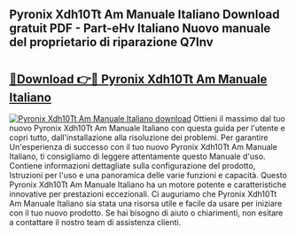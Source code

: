 ## Pyronix Xdh10Tt Am Manuale Italiano Download gratuit PDF - Part-eHv Italiano Nuovo manuale del proprietario di riparazione Q7Inv

# <h2><a href="http://dfb1izv.blite.top/?on=Pyronix+Xdh10Tt+Am+Manuale+Italiano">🔗Download 👉🔴 Pyronix Xdh10Tt Am Manuale Italiano</a></h2>

[![Pyronix Xdh10Tt Am Manuale Italiano download](https://i.imgur.com/lujVjoI.png)](http://dfb1izv.blite.top/?on=Pyronix+Xdh10Tt+Am+Manuale+Italiano)
Ottieni il massimo dal tuo nuovo Pyronix Xdh10Tt Am Manuale Italiano con questa guida per l'utente e copri tutto, dall'installazione alla risoluzione dei problemi. Per garantire Un'esperienza di successo con il tuo nuovo Pyronix Xdh10Tt Am Manuale Italiano, ti consigliamo di leggere attentamente questo Manuale d'uso. Contiene informazioni dettagliate sulla configurazione del prodotto, Istruzioni per l'uso e una panoramica delle varie funzioni e capacità. Questo Pyronix Xdh10Tt Am Manuale Italiano ha un motore potente e caratteristiche innovative per prestazioni eccezionali. Ci auguriamo che Pyronix Xdh10Tt Am Manuale Italiano sia stata una risorsa utile e facile da usare per iniziare con il tuo nuovo prodotto. Se hai bisogno di aiuto o chiarimenti, non esitare a contattare il nostro team di assistenza clienti.
